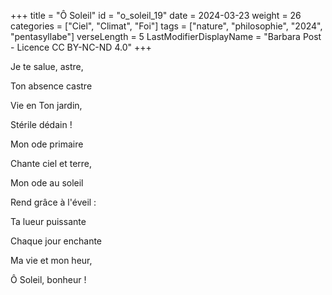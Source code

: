 +++
title = "Ô Soleil"
id = "o_soleil_19"
date = 2024-03-23
weight = 26
categories = ["Ciel", "Climat", "Foi"]
tags = ["nature", "philosophie", "2024", "pentasyllabe"]
verseLength = 5
LastModifierDisplayName = "Barbara Post - Licence CC BY-NC-ND 4.0"
+++

Je te salue, astre,

Ton absence castre

Vie en Ton jardin,

Stérile dédain !

Mon ode primaire

Chante ciel et terre,

Mon ode au soleil

Rend grâce à l'éveil : 

Ta lueur puissante

Chaque jour enchante

Ma vie et mon heur,

Ô Soleil, bonheur !
